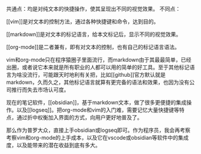 共通点：均是对纯文本的快捷操作，使其呈现出不同的视觉效果。
不同点：

[[vim]]是对文本的控制方法，通过各种快捷键和命令，达到目的。

[[markdown]]是对文本的标记语言，给本文标记后，显示不同的视觉效果。

[[org-mode]]是二者兼有，即有对文本的控制，也有自己的标记语言语法。

vim和org-mode只在程序猿圈子里面流行，而markdown由于其最最简单，已经出圈，或者说它本来就是所有职业的人都可以用的简单的好工具。至于其他标记语言为啥没流行，可能跟天时地利有关把，比如[[github]]官方默认就是markdown，久而久之，其他标记语言就算有更完备的语法和效果，也因为没有公司推行而失去市场认可度。

现在的笔记软件，[[obsidian]]，基于markdown文本，做了很多更便捷的集成操作。以及[[logseq]]。把org-mode和vim的入门难，需要记忆大量快捷键等特点，通过折中权衡加入界面的方式，向用户更好地普及了。

那么作为普罗大众，直接上手obsidian或logseq即可。作为程序员，我会再考察考察vim和org-mode的上手成本，以及它在vscode或obsidian等软件中的集成度，以及能带来的潜在收益到底有多大。
